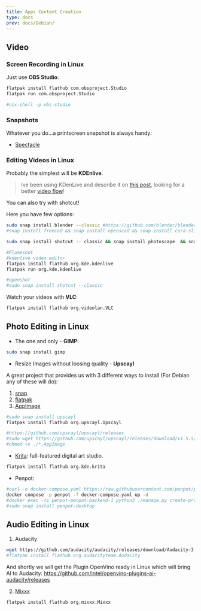 ```yaml
---
title: Apps Content Creation
type: docs
prev: docs/Debian/
---
```



## Video

### Screen Recording in Linux

Just use **OBS Studio**:

```sh
flatpak install flathub com.obsproject.Studio
flatpak run com.obsproject.Studio

#nix-shell -p obs-studio
```

### Snapshots

Whatever you do...a printscreen snapshot is always handy:

* [Spectacle](https://github.com/KDE/spectacle) 


### Editing Videos in Linux

Probably the simplest will be **KDEnlive**.

> Ive been using KDenLive and describe it on [this post](https://jalcocert.github.io/JAlcocerT/dji-oa5pro-firmware-updates/), looking for a better [video flow](https://jalcocert.github.io/JAlcocerT/my-action-cam-video-workflow/)!

You can also try with shotcut!

Here you have few options:

<!-- 
https://www.youtube.com/watch?v=EHnAV6fObGI -->

```sh
sudo snap install blender --classic #https://github.com/blender/blender/archive/refs/tags/v4.1.1.tar.gz
#snap install freecad && snap install openscad && snap install cura-slicer 

sudo snap install shotcut -- classic && snap install photoscape  && snap install inkscape

#Flameshot
#kdenlive video editor
flatpak install flathub org.kde.kdenlive
flatpak run org.kde.kdenlive

#openshot
#sudo snap install shotcut --classic
```

Watch your videos with **VLC**:

```sh
flatpak install flathub org.videolan.VLC
```

<!-- {{% details title="Private Android with LineageOS" closed="true" %}}

> SUpported devices list: <https://wiki.lineageos.org/devices/>

{{% /details %}} 
https://gist.githubusercontent.com/JAlcocerT/197667ec5ec0da53e78eb58c4253a73f/raw/d1fe2b51e68fe35b4301c50979e10c1ac18fae9c/Z_design.sh -->


## Photo Editing in Linux

* The one and only - **GIMP**:

```sh
sudo snap install gimp
```

* Resize Images without loosing quality - **Upscayl**

A great project that provides us with 3 different ways to install (For Debian any of these will do): 

1. [snap](https://jalcocert.github.io/Linux/docs/debian/linux_installing_apps/#snap)
2. [flatpak](https://jalcocert.github.io/Linux/docs/debian/linux_installing_apps/#flatpak) 
3. [AppImage](https://jalcocert.github.io/Linux/docs/debian/linux_installing_apps/#ui)

```sh
#sudo snap install upscayl
flatpak install flathub org.upscayl.Upscayl

#https://github.com/upscayl/upscayl/releases
#sudo wget https://github.com/upscayl/upscayl/releases/download/v1.5.5/Upscayl-1.5.5.AppImage
#chmod +x ./*.AppImage
```

* [Krita](https://krita.org/en/): full-featured digital art studio.

```sh
flatpak install flathub org.kde.krita
```

* Penpot:

```sh
#curl -o docker-compose.yaml https://raw.githubusercontent.com/penpot/penpot/main/docker/images/docker-compose.yaml
docker compose -p penpot -f docker-compose.yaml up -d
#docker exec -ti penpot-penpot-backend-1 python3 ./manage.py create-profile
#sudo snap install penpot-desktop
```

## Audio Editing in Linux

1. Audacity

```sh
wget https://github.com/audacity/audacity/releases/download/Audacity-3.4.2/audacity-linux-3.4.2-x64.AppImage
#flatpak install flathub org.audacityteam.Audacity
```

And shortly we will get the Plugin OpenVino ready in Linux which will bring AI to Audacity: https://github.com/intel/openvino-plugins-ai-audacity/releases

2. [Mixxx](https://flathub.org/apps/org.mixxx.Mixxx)

```sh
flatpak install flathub org.mixxx.Mixxx
```